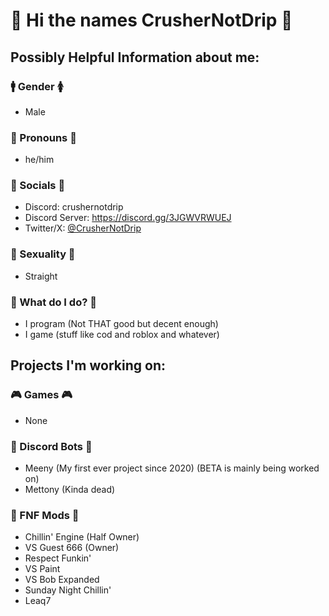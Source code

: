# 👋 Hi the names **CrusherNotDrip** 👋

## Possibly Helpful Information about me:
### 🚹 Gender 🚺
* Male
### 👨 Pronouns 👩
* he/him
### 💬 Socials 💬
* Discord: crushernotdrip
* Discord Server: https://discord.gg/3JGWVRWUEJ
* Twitter/X: [@CrusherNotDrip](https://x.com/CrusherNotDrip/)
### 🌈 Sexuality 🌈
* Straight
### 🤔 What do I do? 🤔
* I program (Not THAT good but decent enough)
* I game (stuff like cod and roblox and whatever)

## Projects I'm working on:
### 🎮 Games 🎮
* None

### 🤖 Discord Bots 🤖
* Meeny (My first ever project since 2020) (BETA is mainly being worked on)
* Mettony (Kinda dead)

### 🎤 FNF Mods 🎤
* Chillin' Engine (Half Owner)
* VS Guest 666 (Owner)
* Respect Funkin'
* VS Paint
* VS Bob Expanded
* Sunday Night Chillin'
* Leaq7
